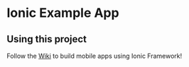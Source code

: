 Ionic Example App
=====================


## Using this project

Follow the [Wiki](https://github.com/umich-software-prototyping-clinic/ionic-example-app/wiki) to build mobile apps using Ionic Framework!
